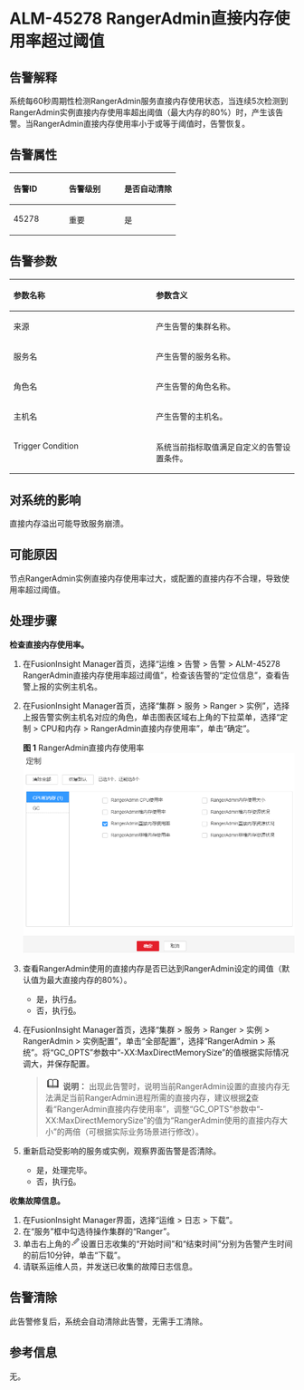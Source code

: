# ALM-45278 RangerAdmin直接内存使用率超过阈值<a name="ALM-45278"></a>

## 告警解释<a name="section35136898"></a>

系统每60秒周期性检测RangerAdmin服务直接内存使用状态，当连续5次检测到RangerAdmin实例直接内存使用率超出阈值（最大内存的80%）时，产生该告警。当RangerAdmin直接内存使用率小于或等于阈值时，告警恢复。

## 告警属性<a name="section47796626"></a>

<a name="table58337011"></a>
<table><thead align="left"><tr id="row62299817"><th class="cellrowborder" valign="top" width="33.33333333333333%" id="mcps1.1.4.1.1"><p id="p13120377"><a name="p13120377"></a><a name="p13120377"></a>告警ID</p>
</th>
<th class="cellrowborder" valign="top" width="33.33333333333333%" id="mcps1.1.4.1.2"><p id="p56117589"><a name="p56117589"></a><a name="p56117589"></a>告警级别</p>
</th>
<th class="cellrowborder" valign="top" width="33.33333333333333%" id="mcps1.1.4.1.3"><p id="p49230886"><a name="p49230886"></a><a name="p49230886"></a>是否自动清除</p>
</th>
</tr>
</thead>
<tbody><tr id="row28278868"><td class="cellrowborder" valign="top" width="33.33333333333333%" headers="mcps1.1.4.1.1 "><p id="p8886982"><a name="p8886982"></a><a name="p8886982"></a>45278</p>
</td>
<td class="cellrowborder" valign="top" width="33.33333333333333%" headers="mcps1.1.4.1.2 "><p id="p48756965"><a name="p48756965"></a><a name="p48756965"></a>重要</p>
</td>
<td class="cellrowborder" valign="top" width="33.33333333333333%" headers="mcps1.1.4.1.3 "><p id="p57000088"><a name="p57000088"></a><a name="p57000088"></a>是</p>
</td>
</tr>
</tbody>
</table>

## 告警参数<a name="section27516457"></a>

<a name="table53604424"></a>
<table><thead align="left"><tr id="row30968229"><th class="cellrowborder" valign="top" width="50%" id="mcps1.1.3.1.1"><p id="p25398627"><a name="p25398627"></a><a name="p25398627"></a>参数名称</p>
</th>
<th class="cellrowborder" valign="top" width="50%" id="mcps1.1.3.1.2"><p id="p44022946"><a name="p44022946"></a><a name="p44022946"></a>参数含义</p>
</th>
</tr>
</thead>
<tbody><tr id="row1083384091512"><td class="cellrowborder" valign="top" width="50%" headers="mcps1.1.3.1.1 "><p id="p13858113752316"><a name="p13858113752316"></a><a name="p13858113752316"></a>来源</p>
</td>
<td class="cellrowborder" valign="top" width="50%" headers="mcps1.1.3.1.2 "><p id="p187931338134115"><a name="p187931338134115"></a><a name="p187931338134115"></a>产生告警的集群名称。</p>
</td>
</tr>
<tr id="row9088906"><td class="cellrowborder" valign="top" width="50%" headers="mcps1.1.3.1.1 "><p id="p39123317"><a name="p39123317"></a><a name="p39123317"></a>服务名</p>
</td>
<td class="cellrowborder" valign="top" width="50%" headers="mcps1.1.3.1.2 "><p id="p39642994"><a name="p39642994"></a><a name="p39642994"></a>产生告警的服务名称。</p>
</td>
</tr>
<tr id="row21242631"><td class="cellrowborder" valign="top" width="50%" headers="mcps1.1.3.1.1 "><p id="p37226997"><a name="p37226997"></a><a name="p37226997"></a>角色名</p>
</td>
<td class="cellrowborder" valign="top" width="50%" headers="mcps1.1.3.1.2 "><p id="p54903620"><a name="p54903620"></a><a name="p54903620"></a>产生告警的角色名称。</p>
</td>
</tr>
<tr id="row24370534"><td class="cellrowborder" valign="top" width="50%" headers="mcps1.1.3.1.1 "><p id="p66118565"><a name="p66118565"></a><a name="p66118565"></a>主机名</p>
</td>
<td class="cellrowborder" valign="top" width="50%" headers="mcps1.1.3.1.2 "><p id="p41764972"><a name="p41764972"></a><a name="p41764972"></a>产生告警的主机名。</p>
</td>
</tr>
<tr id="row19533456154912"><td class="cellrowborder" valign="top" width="50%" headers="mcps1.1.3.1.1 "><p id="p15179191519371"><a name="p15179191519371"></a><a name="p15179191519371"></a>Trigger Condition</p>
</td>
<td class="cellrowborder" valign="top" width="50%" headers="mcps1.1.3.1.2 "><p id="p1517911153376"><a name="p1517911153376"></a><a name="p1517911153376"></a>系统当前指标取值满足自定义的告警设置条件。</p>
</td>
</tr>
</tbody>
</table>

## 对系统的影响<a name="section46321527"></a>

直接内存溢出可能导致服务崩溃。

## 可能原因<a name="section14240565"></a>

节点RangerAdmin实例直接内存使用率过大，或配置的直接内存不合理，导致使用率超过阈值。

## 处理步骤<a name="section168730599458"></a>

**检查直接内存使用率。**

1.  在FusionInsight Manager首页，选择“运维 \> 告警 \> 告警 \> ALM-45278 RangerAdmin直接内存使用率超过阈值”，检查该告警的“定位信息”，查看告警上报的实例主机名。
2.  <a name="li7677390"></a>在FusionInsight Manager首页，选择“集群 \> 服务 \> Ranger \> 实例”，选择上报告警实例主机名对应的角色，单击图表区域右上角的下拉菜单，选择“定制 \> CPU和内存 \> RangerAdmin直接内存使用率”，单击“确定”。

    **图 1**  RangerAdmin直接内存使用率<a name="fig145427393219"></a>  
    ![](figures/RangerAdmin直接内存使用率.png "RangerAdmin直接内存使用率")

3.  查看RangerAdmin使用的直接内存是否已达到RangerAdmin设定的阈值（默认值为最大直接内存的80%）。
    -   是，执行[4](#li10450762161055)。
    -   否，执行[6](#d0e43963)。

4.  <a name="li10450762161055"></a>在FusionInsight Manager首页，选择“集群 \> 服务 \> Ranger \> 实例 \> RangerAdmin \> 实例配置”，单击“全部配置”，选择“RangerAdmin \> 系统”。将“GC\_OPTS”参数中“-XX:MaxDirectMemorySize”的值根据实际情况调大，并保存配置。

    >![](public_sys-resources/icon-note.gif) **说明：** 
    >出现此告警时，说明当前RangerAdmin设置的直接内存无法满足当前RangerAdmin进程所需的直接内存，建议根据[2](#li7677390)查看“RangerAdmin直接内存使用率”，调整“GC\_OPTS”参数中“-XX:MaxDirectMemorySize”的值为“RangerAdmin使用的直接内存大小”的两倍（可根据实际业务场景进行修改）。

5.  重新启动受影响的服务或实例，观察界面告警是否清除。
    -   是，处理完毕。
    -   否，执行[6](#d0e43963)。


**收集故障信息。**

1.  <a name="d0e43963"></a>在FusionInsight Manager界面，选择“运维 \> 日志 \> 下载”。
2.  在“服务”框中勾选待操作集群的“Ranger”。
3.  单击右上角的![](figures/zh-cn_image_0293242788.png)设置日志收集的“开始时间”和“结束时间”分别为告警产生时间的前后10分钟，单击“下载”。
4.  请联系运维人员，并发送已收集的故障日志信息。

## 告警清除<a name="section169311343318"></a>

此告警修复后，系统会自动清除此告警，无需手工清除。

## 参考信息<a name="section53362350"></a>

无。

